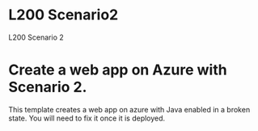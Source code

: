 # L200 Scenario2
L200 Scenario 2

# Create a web app on Azure with Scenario 2.


This template creates a web app on azure with Java enabled in a broken state. 
You will need to fix it once it is deployed.
